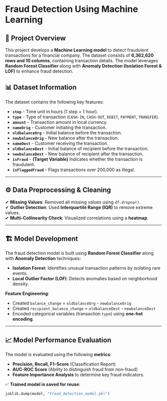# Fraud Detection Using Machine Learning

## 📌 Project Overview
This project develops a **Machine Learning model** to detect fraudulent transactions for a financial company. The dataset consists of **6,362,620 rows and 10 columns**, containing transaction details. The model leverages **Random Forest Classifier** along with **Anomaly Detection (Isolation Forest & LOF)** to enhance fraud detection. 

## 📊 Dataset Information
The dataset contains the following key features:
- **`step`** - Time unit in hours (1 step = 1 hour).
- **`type`** - Type of transaction (`CASH-IN`, `CASH-OUT`, `DEBIT`, `PAYMENT`, `TRANSFER`).
- **`amount`** - Transaction amount in local currency.
- **`nameOrig`** - Customer initiating the transaction.
- **`oldbalanceOrg`** - Initial balance before the transaction.
- **`newbalanceOrig`** - New balance after the transaction.
- **`nameDest`** - Customer receiving the transaction.
- **`oldbalanceDest`** - Initial balance of recipient before the transaction.
- **`newbalanceDest`** - New balance of recipient after the transaction.
- **`isFraud`** - **(Target Variable)** Indicates whether the transaction is fraudulent.
- **`isFlaggedFraud`** - Flags transactions over 200,000 as illegal.

---

## ⚙️ Data Preprocessing & Cleaning
✔ **Missing Values**: Removed all missing values using `df.dropna()`.  
✔ **Outlier Detection**: Used **Interquartile Range (IQR)** to remove extreme values.  
✔ **Multi-Collinearity Check**: Visualized correlations using a **heatmap**.  

---

## 🏗️ Model Development
The fraud detection model is built using **Random Forest Classifier** along with **Anomaly Detection** techniques:
- **Isolation Forest**: Identifies unusual transaction patterns by isolating rare events.
- **Local Outlier Factor (LOF)**: Detects anomalies based on neighborhood density.

**Feature Engineering**:
- Created `balance_change` = `oldbalanceOrg` - `newbalanceOrig`
- Created `recipient_balance_change` = `oldbalanceDest` - `newbalanceDest`
- Encoded categorical variables (transaction `type`) using **one-hot encoding**.

---

## 📈 Model Performance Evaluation
The model is evaluated using the following **metrics**:
- **Precision, Recall, F1-Score** (Classification Report)
- **AUC-ROC Score** (Ability to distinguish fraud from non-fraud)
- **Feature Importance Analysis** to determine key fraud indicators.

✅ **Trained model is saved for reuse**:  
```python
joblib.dump(model, "fraud_detection_model.pkl")
```
